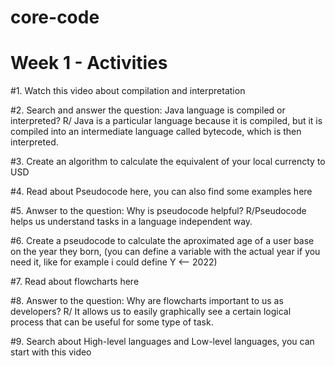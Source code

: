 # core-code
# Week 1 - Activities

#1. Watch this video about compilation and interpretation

#2. Search and answer the question: Java language is compiled or interpreted?
R/ Java is a particular language because it is compiled, but it is compiled into an intermediate language called bytecode, which is then interpreted.

#3. Create an algorithm to calculate the equivalent of your local currencty to USD

#4. Read about Pseudocode here, you can also find some examples here

#5. Anwser to the question: Why is pseudocode helpful?
R/Pseudocode helps us understand tasks in a language independent way.

#6. Create a pseudocode to calculate the aproximated age of a user base on the year they born, (you can define a variable with the actual year if you need it, like for example i could define Y <-- 2022)

#7. Read about flowcharts here

#8. Answer to the question: Why are flowcharts important to us as developers?
R/ It allows us to easily graphically see a certain logical process that can be useful for some type of task.

#9. Search about High-level languages and Low-level languages, you can start with this video
